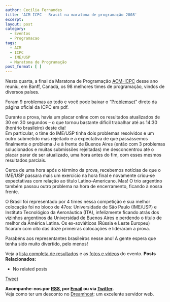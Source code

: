 ```yaml
---
author: Cecilia Fernandes
title: 'ACM ICPC - Brasil na maratona de programação 2008'
excerpt:
layout: post
category:
  - Eventos
  - Programacao
tags:
  - ACM
  - ICPC
  - IME/USP
  - Maratona de Programação
post_format: [ ]
---
```

Nesta quarta, a final da Maratona de Programação [ACM-ICPC][1] desse ano reuniu, em Banff, Canadá, os 98 melhores times de programação, vindos de diversos países.

Foram 9 problemas ao todo e você pode baixar o “[Problemset][2]” direto da página oficial da ICPC em pdf.

Durante a prova, havia um placar online com os resultados atualizados de 30 em 30 segundos – o que tornou bastante difícil trabalhar até as 14:30 (horário brasileiro) deste dia!  
Em particular, o time do IME/USP tinha dois problemas resolvidos e um outro submetido mas rejeitado e a expectativa de que passássemos finalmente o problema J e à frente de Buenos Aires (então com 3 problemas solucionados e muitas submissões rejeitadas) me desconcentrou até o placar parar de ser atualizado, uma hora antes do fim, com esses mesmos resultados parciais.

Cerca de uma hora após o término da prova, recebemos notícias de que o IME/USP passara mais um exercício na hora final e novamente criou-se expectativas com relação ao título Latino-Americano. Mas! O trio argentino também passou outro problema na hora de encerramento, ficando à nossa frente.

O Brasil foi representado por 4 times nessa competição e sua melhor colocação foi no bloco de 47os: Universidade de São Paulo (IME/USP) e Instituto Tecnológico da Aeronáutica (ITA), infelizmente ficando atrás dos vizinhos argentinos da Universidad de Buenos Aires e perdendo o título de melhor da América Latina. Os ex-soviéticos (Rússia e Leste Europeu) ficaram com oito das doze primeiras colocações e lideraram a prova.

Parabéns aos representantes brasileiros nesse ano! A gente espera que tenha sido muito divertido, pelo menos!

Veja a [lista completa de resultados][3] e as [fotos e vídeos][4] do evento. 
**Posts Relacionados:** 
*   No related posts



[Tweet][5] 





**Acompanhe-nos por [ RSS][6], por [Email][7] ou via [Twitter][8].**  
Veja como ter um desconto no [Dreamhost][9]: um excelente servidor web.

 [1]: http://icpc.baylor.edu/icpc/v2/
 [2]: http://icpc.baylor.edu/icpc/Finals/2008WorldFinalsProblemSet.pdf
 [3]: http://icpc.baylor.edu/icpc/Finals/v2/default.asp?page=results
 [4]: http://icpc.baylor.edu/dmt/
 [5]: https://twitter.com/share
 [6]: http://feeds.feedburner.com/VidaGeek
 [7]: http://feedburner.google.com/fb/a/mailverify?uri=VidaGeek&loc=pt_BR
 [8]: http://twitter.com/blogvidageek
 [9]: http://vidageek.net/dreamhost/

